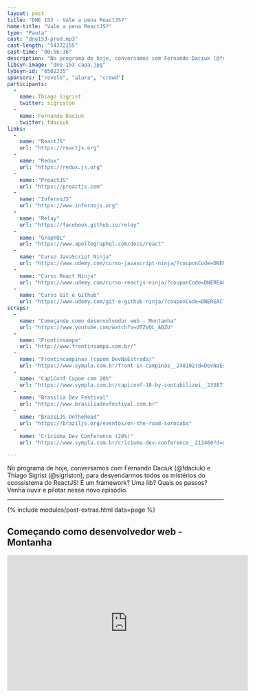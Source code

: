 ```yaml
---
layout: post
title: "DNE 153 - Vale a pena ReactJS?"
home-title: "Vale a pena ReactJS?"
type: "Pauta"
cast: "dne153-prod.mp3"
cast-length: "54372155"
cast-time: "00:56:36"
description: "No programa de hoje, conversamos com Fernando Daciuk (@fdaciuk) e Thiago Sigrist (@sigriston), para desvendarmos todos os mistérios do ecossistema do ReactJS! É um framework? Uma lib? Quais os passos? Venha ouvir e pilotar nesse novo episódio."
libsyn-image: "dne-153-capa.jpg"
lybsyn-id: "6502235"
sponsors: ["revelo", "alura", "crowd"]
participants:
  -
    name: Thiago Sigrist
    twitter: sigriston
  -
    name: Fernando Daciuk
    twitter: fdaciuk
links:
  -
    name: "ReactJS"
    url: "https://reactjs.org"
  -
    name: "Redux"
    url: "https://redux.js.org"
  -
    name: "PreactJS"
    url: "https://preactjs.com"
  -
    name: "InfernoJS"
    url: "https://www.infernojs.org"
  -
    name: "Relay"
    url: "https://facebook.github.io/relay"
  -
    name: "GraphQL"
    url: "https://www.apollographql.com/docs/react"
  -
    name: "Curso JavaScript Ninja"
    url: "https://www.udemy.com/curso-javascript-ninja/?couponCode=DNEREACT"
  -
    name: "Curso React Ninja"
    url: "https://www.udemy.com/curso-reactjs-ninja/?couponCode=DNEREACT"
  -
    name: "Curso Git e Github"
    url: "https://www.udemy.com/git-e-github-ninja/?couponCode=DNEREACT"
scraps:
  -
    name: "Começando como desenvolvedor web - Montanha"
    url: "https://www.youtube.com/watch?v=UTZVQL_AQZU"
  -
    name: "Frontinsampa"
    url: "http://www.frontinsampa.com.br/"
  -
    name: "Frontincampinas (cupom DevNaEstrada)"
    url: "https://www.sympla.com.br/front-in-campinas__248102?d=DevNaEstrada"
  -
    name: "CapiConf Cupom com 20%"
    url: "https://www.sympla.com.br/capiconf-18-by-contabilizei__233871?d=DEVNAESTRADA"
  -
    name: "Brasilia Dev Festival"
    url: "https://www.brasiliadevfestival.com.br"
  -
    name: "BraziLJS OnTheRoad"
    url: "https://braziljs.org/eventos/on-the-road-sorocaba"
  -
    name: "Criciúma Dev Conference (20%)"
    url: "https://www.sympla.com.br/criciuma-dev-conference__213460?d=devnaestrada"

---
```


No programa de hoje, conversamos com Fernando Daciuk (@fdaciuk) e Thiago Sigrist (@sigriston), para desvendarmos todos os mistérios do ecossistema do ReactJS! É um framework? Uma lib? Quais os passos? Venha ouvir e pilotar nesse novo episódio.

---

{% include modules/post-extras.html data=page %}

<section class="post-youtube">
  <h2 class="post-youtube-title">
    Começando como desenvolvedor web - Montanha
  </h2>
  <div class="v-wrapper">
    <iframe class="v-iframe" width="560" height="315" src="https://www.youtube.com/embed/UTZVQL_AQZU" frameborder="0" allowfullscreen></iframe>
  </div>
</section>
